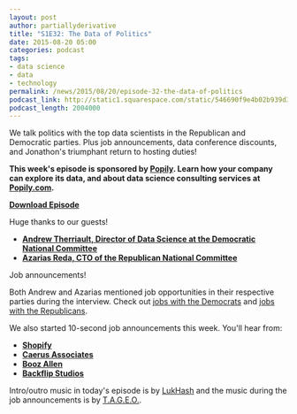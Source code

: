 ```yaml
---
layout: post
author: partiallyderivative
title: "S1E32: The Data of Politics"
date: 2015-08-20 05:00
categories: podcast
tags:
- data science
- data
- technology
permalink: /news/2015/08/20/episode-32-the-data-of-politics
podcast_link: http://static1.squarespace.com/static/546690f9e4b02b939d34b2b1/546691b4e4b01fdff0c848ac/55d5436ce4b03efa6b0a4182/1440039847884/Partially_Derivative_Episode_32.mp3
podcast_length: 2004000
---
```


We talk politics with the top data scientists in the Republican and
Democratic parties. Plus job announcements, data conference discounts,
and Jonathon's triumphant return to hosting duties!

**This week's episode is sponsored by [Popily](http://popily.com). Learn
how your company can explore its data, and about data science consulting
services at [Popily.com](http://popily.com).**

[**Download Episode**](http://static1.squarespace.com/static/546690f9e4b02b939d34b2b1/546691b4e4b01fdff0c848ac/55d5436ce4b03efa6b0a4182/1440039847884/Partially_Derivative_Episode_32.mp3)


Huge thanks to our guests!

-   **[Andrew Therriault, Director of Data Science at the Democratic
National Committee](https://twitter.com/therriaultphd)**
-   **[Azarias Reda, CTO of the Republican National
Committee](https://twitter.com/azarias)**

Job announcements!

Both Andrew and Azarias mentioned job opportunities in their respective
parties during the interview. Check out [jobs with the
Democrats](http://democrats.org/jobs) and [jobs with the
Republicans](http://www.parabellumlabs.com/).

We also started 10-second job announcements this week. You'll hear from:

-   **[Shopify](https://www.shopify.com/careers)**
-   **[Caerus
Associates](http://caerusassociates.com/careers-at-caerus/)**
-   **[Booz Allen](http://careers.boozallen.com)**
-   **[Backflip Studios](http://www.backflipstudios.com/jobs/)**

Intro/outro music in today's episode is by
[LukHash](http://www.lukhash.com/) and the music during the job
announcements is by [T.A.G.E.O.](https://myspace.com/tageo).
